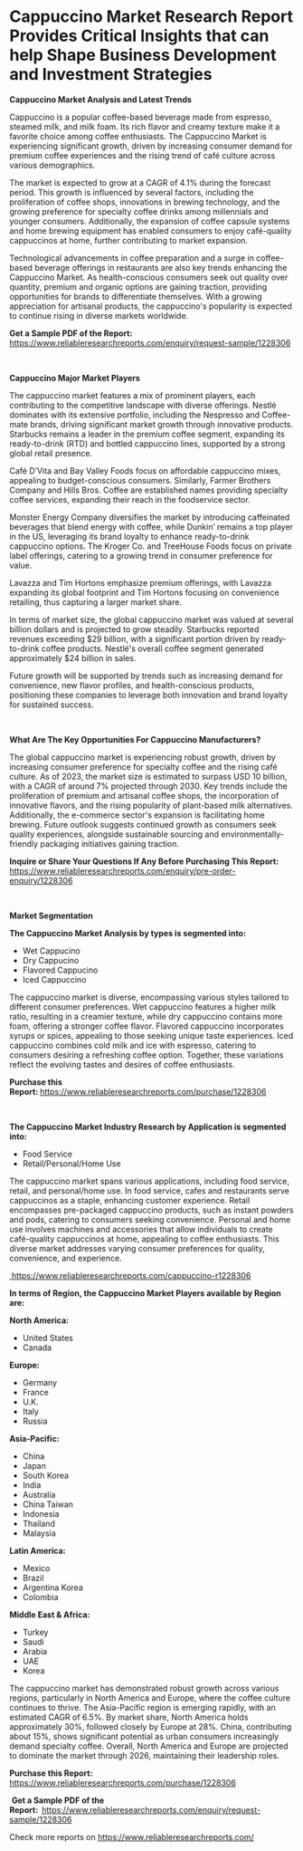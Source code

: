 <p><h1>Cappuccino Market Research Report Provides Critical Insights that can help Shape Business Development and Investment Strategies</h1></p><p><strong>Cappuccino Market Analysis and Latest Trends</strong></p>
<p><p>Cappuccino is a popular coffee-based beverage made from espresso, steamed milk, and milk foam. Its rich flavor and creamy texture make it a favorite choice among coffee enthusiasts. The Cappuccino Market is experiencing significant growth, driven by increasing consumer demand for premium coffee experiences and the rising trend of café culture across various demographics.</p><p>The market is expected to grow at a CAGR of 4.1% during the forecast period. This growth is influenced by several factors, including the proliferation of coffee shops, innovations in brewing technology, and the growing preference for specialty coffee drinks among millennials and younger consumers. Additionally, the expansion of coffee capsule systems and home brewing equipment has enabled consumers to enjoy café-quality cappuccinos at home, further contributing to market expansion.</p><p>Technological advancements in coffee preparation and a surge in coffee-based beverage offerings in restaurants are also key trends enhancing the Cappuccino Market. As health-conscious consumers seek out quality over quantity, premium and organic options are gaining traction, providing opportunities for brands to differentiate themselves. With a growing appreciation for artisanal products, the cappuccino's popularity is expected to continue rising in diverse markets worldwide.</p></p>
<p><strong>Get a Sample PDF of the Report:&nbsp;</strong> <a href="https://www.reliableresearchreports.com/enquiry/request-sample/1228306?utm_campaign=3028&utm_medium=2&utm_source=Github&utm_content=ia&utm_term=07042025&utm_id=cappuccino">https://www.reliableresearchreports.com/enquiry/request-sample/1228306</a></p>
<p>&nbsp;</p>
<p><strong>Cappuccino Major Market Players</strong></p>
<p><p>The cappuccino market features a mix of prominent players, each contributing to the competitive landscape with diverse offerings. Nestlé dominates with its extensive portfolio, including the Nespresso and Coffee-mate brands, driving significant market growth through innovative products. Starbucks remains a leader in the premium coffee segment, expanding its ready-to-drink (RTD) and bottled cappuccino lines, supported by a strong global retail presence.</p><p>Café D’Vita and Bay Valley Foods focus on affordable cappuccino mixes, appealing to budget-conscious consumers. Similarly, Farmer Brothers Company and Hills Bros. Coffee are established names providing specialty coffee services, expanding their reach in the foodservice sector.</p><p>Monster Energy Company diversifies the market by introducing caffeinated beverages that blend energy with coffee, while Dunkin’ remains a top player in the US, leveraging its brand loyalty to enhance ready-to-drink cappuccino options. The Kroger Co. and TreeHouse Foods focus on private label offerings, catering to a growing trend in consumer preference for value.</p><p>Lavazza and Tim Hortons emphasize premium offerings, with Lavazza expanding its global footprint and Tim Hortons focusing on convenience retailing, thus capturing a larger market share.</p><p>In terms of market size, the global cappuccino market was valued at several billion dollars and is projected to grow steadily. Starbucks reported revenues exceeding $29 billion, with a significant portion driven by ready-to-drink coffee products. Nestlé's overall coffee segment generated approximately $24 billion in sales.</p><p>Future growth will be supported by trends such as increasing demand for convenience, new flavor profiles, and health-conscious products, positioning these companies to leverage both innovation and brand loyalty for sustained success.</p></p>
<p>&nbsp;</p>
<p><strong>What Are The Key Opportunities For Cappuccino Manufacturers?</strong></p>
<p><p>The global cappuccino market is experiencing robust growth, driven by increasing consumer preference for specialty coffee and the rising café culture. As of 2023, the market size is estimated to surpass USD 10 billion, with a CAGR of around 7% projected through 2030. Key trends include the proliferation of premium and artisanal coffee shops, the incorporation of innovative flavors, and the rising popularity of plant-based milk alternatives. Additionally, the e-commerce sector's expansion is facilitating home brewing. Future outlook suggests continued growth as consumers seek quality experiences, alongside sustainable sourcing and environmentally-friendly packaging initiatives gaining traction.</p></p>
<p><strong>Inquire or Share Your Questions If Any Before Purchasing This Report:</strong> <a href="https://www.reliableresearchreports.com/enquiry/pre-order-enquiry/1228306?utm_campaign=3028&utm_medium=2&utm_source=Github&utm_content=ia&utm_term=07042025&utm_id=cappuccino">https://www.reliableresearchreports.com/enquiry/pre-order-enquiry/1228306</a></p>
<p>&nbsp;</p>
<p><strong>Market Segmentation</strong></p>
<p><strong>The Cappuccino Market Analysis by types is segmented into:</strong></p>
<p><ul><li>Wet Cappucino</li><li>Dry Cappucino</li><li>Flavored Cappucino</li><li>Iced Cappuccino</li></ul></p>
<p><p>The cappuccino market is diverse, encompassing various styles tailored to different consumer preferences. Wet cappuccino features a higher milk ratio, resulting in a creamier texture, while dry cappuccino contains more foam, offering a stronger coffee flavor. Flavored cappuccino incorporates syrups or spices, appealing to those seeking unique taste experiences. Iced cappuccino combines cold milk and ice with espresso, catering to consumers desiring a refreshing coffee option. Together, these variations reflect the evolving tastes and desires of coffee enthusiasts.</p></p>
<p><strong>Purchase this Report:&nbsp;</strong><a href="https://www.reliableresearchreports.com/purchase/1228306?utm_campaign=3028&utm_medium=2&utm_source=Github&utm_content=ia&utm_term=07042025&utm_id=cappuccino">https://www.reliableresearchreports.com/purchase/1228306</a></p>
<p>&nbsp;</p>
<p><strong>The Cappuccino Market Industry Research by Application is segmented into:</strong></p>
<p><ul><li>Food Service</li><li>Retail/Personal/Home Use</li></ul></p>
<p><p>The cappuccino market spans various applications, including food service, retail, and personal/home use. In food service, cafes and restaurants serve cappuccinos as a staple, enhancing customer experience. Retail encompasses pre-packaged cappuccino products, such as instant powders and pods, catering to consumers seeking convenience. Personal and home use involves machines and accessories that allow individuals to create café-quality cappuccinos at home, appealing to coffee enthusiasts. This diverse market addresses varying consumer preferences for quality, convenience, and experience.</p></p>
<p><a href="https://www.reliableresearchreports.com/cappuccino-r1228306?utm_campaign=3028&utm_medium=2&utm_source=Github&utm_content=ia&utm_term=07042025&utm_id=cappuccino">&nbsp;https://www.reliableresearchreports.com/cappuccino-r1228306</a></p>
<p><strong>In terms of Region, the Cappuccino Market Players available by Region are:</strong></p>
<p>
    <p> <strong> North America: </strong>
        <ul>
            <li>United States</li>
            <li>Canada</li>
        </ul>
        </p> 
    <p> <strong> Europe: </strong>
        <ul>
            <li>Germany</li>
            <li>France</li>
            <li>U.K.</li>
            <li>Italy</li>
            <li>Russia</li>
        </ul>
        </p> 
    <p> <strong> Asia-Pacific: </strong>
        <ul>
            <li>China</li>
            <li>Japan</li>
            <li>South Korea</li>
            <li>India</li>
            <li>Australia</li>
            <li>China Taiwan</li>
            <li>Indonesia</li>
            <li>Thailand</li>
            <li>Malaysia</li>
        </ul>
        </p> 
    <p> <strong> Latin America: </strong>
        <ul>
            <li>Mexico</li>
            <li>Brazil</li>
            <li>Argentina Korea</li>
            <li>Colombia</li>
        </ul>
        </p> 
    <p> <strong> Middle East & Africa: </strong>
        <ul>
            <li>Turkey</li>
            <li>Saudi</li>
            <li>Arabia</li>
            <li>UAE</li>
            <li>Korea</li>
        </ul>
    </p>
    </p>
<p><p>The cappuccino market has demonstrated robust growth across various regions, particularly in North America and Europe, where the coffee culture continues to thrive. The Asia-Pacific region is emerging rapidly, with an estimated CAGR of 6.5%. By market share, North America holds approximately 30%, followed closely by Europe at 28%. China, contributing about 15%, shows significant potential as urban consumers increasingly demand specialty coffee. Overall, North America and Europe are projected to dominate the market through 2026, maintaining their leadership roles.</p></p>
<p><strong>Purchase this Report: </strong><a href="https://www.reliableresearchreports.com/purchase/1228306?utm_campaign=3028&utm_medium=2&utm_source=Github&utm_content=ia&utm_term=07042025&utm_id=cappuccino">https://www.reliableresearchreports.com/purchase/1228306</a></p>
<p>&nbsp;<strong>Get a Sample PDF of the Report:&nbsp;&nbsp;</strong><a href="https://www.reliableresearchreports.com/enquiry/request-sample/1228306?utm_campaign=3028&utm_medium=2&utm_source=Github&utm_content=ia&utm_term=07042025&utm_id=cappuccino">https://www.reliableresearchreports.com/enquiry/request-sample/1228306</a></p>
<p><strong></strong></p>
<p>Check more reports on <a href="https://www.reliableresearchreports.com/?utm_campaign=3028&utm_medium=2&utm_source=Github&utm_content=ia&utm_term=07042025&utm_id=cappuccino">https://www.reliableresearchreports.com/</a></p>